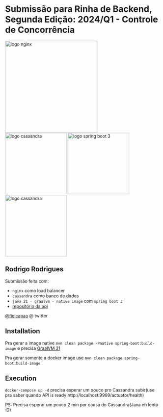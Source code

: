 # Submissão para Rinha de Backend, Segunda Edição: 2024/Q1 - Controle de Concorrência


<img src="https://upload.wikimedia.org/wikipedia/commons/c/c5/Nginx_logo.svg" alt="logo nginx" width="300" height="auto">
<br />
<img src="https://upload.wikimedia.org/wikipedia/commons/f/f1/GraalVM_Logo_RGB.svg" alt="logo cassandra" width="200" height="auto">
<img src="https://upload.wikimedia.org/wikipedia/commons/7/79/Spring_Boot.svg" alt="logo spring boot 3" width="200" height="auto">
<img src="https://upload.wikimedia.org/wikipedia/commons/5/5e/Cassandra_logo.svg" alt="logo cassandra" width="200" height="auto">

## Rodrigo Rodrigues
Submissão feita com:
- `nginx` como load balancer
- `cassandra` como banco de dados
- `java 21 - graalvm - native image` com `spring boot 3`
- [repositório da api](https://github.com/rodrigorodrigues/rinha-de-backend-2024-q1-javaslow-spring)

[@fielcapao](https://twitter.com/fielcapao) @ twitter


## Installation

Pra gerar a image native `mvn clean package -Pnative spring-boot:build-image` e precisa [GraalVM 21](https://www.graalvm.org/downloads/)

Pra gerar somente a docker image use `mvn clean package spring-boot:build-image`.

## Execution

`docker-compose up -d` precisa esperar um pouco pro Cassandra subir(use pra saber quando API is ready http://localhost:9999/actuator/health)

PS: Precisa esperar um pouco 2 min por causa do Cassandra(Java eh lento :D)
